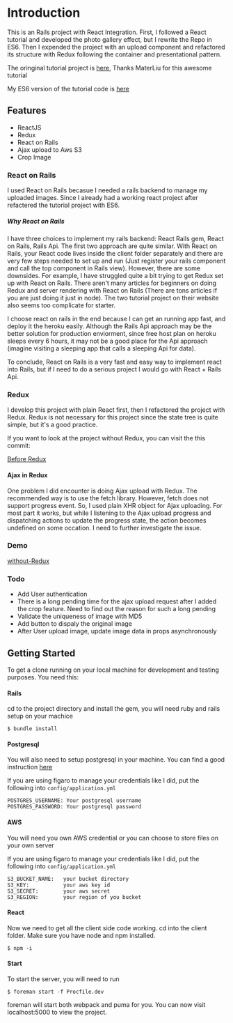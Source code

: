# Introduction

This is an Rails project with React Integration. First, I followed a React tutorial and developed the photo gallery effect, but I rewrite the Repo in ES6. Then I expended the project with an upload component and refactored its structure with Redux following the container and presentational pattern.

The oringinal tutorial project is [here](https://github.com/materliu/gallery-by-react), Thanks MaterLiu for this awesome tutorial

My ES6 version of the tutorial code is [here](https://github.com/ypan887/photo_gallary)


## Features
- ReactJS
- Redux
- React on Rails
- Ajax upload to Aws S3
- Crop Image

### React on Rails
I used React on Rails becasue I needed a rails backend to manage my uploaded images. Since I already had a working react project after refactered the tutorial project with ES6.

##### Why React on Rails
I have three choices to implement my rails backend: React Rails gem, React on Rails, Rails Api. The first two approach are quite similar. With React on Rails, your React code lives inside the client folder separately and there are very few steps needed to set up and run (Just register your rails component and call the top component in Rails view). However, there are some downsides. For example, I have struggled quite a bit trying to get Redux set up with React on Rails. There aren't many articles for beginners on doing Redux and server rendering with React on Rails (There are tons articles if you are just doing it just in node). The two tutorial project on their website also seems too complicate for starter.  

I choose react on rails in the end because I can get an running app fast, and deploy it the heroku easily. Although the Rails Api approach may be the better solution for production enviorment, since free host plan on heroku sleeps every 6 hours, it may not be a good place for the Api approach (imagine visiting a sleeping app that calls a sleeping Api for data).  

To conclude, React on Rails is a very fast and easy way to implement react into Rails, but if I need to do a serious project I would go with React + Rails Api.

### Redux
I develop this project with plain React first, then I refactored the project with Redux. Redux is not necessary for this project since the state tree is quite simple, but it's a good practice. 

If you want to look at the project without Redux, you can visit the this commit:

[Before Redux](https://github.com/ypan887/photo_gallery_react_on_rails/tree/20c5434e804de44fdf568d51b045076fc7271821)

#### Ajax in Redux
One problem I did encounter is doing Ajax upload with Redux. The recommended way is to use the fetch library. However, fetch does not support progress event. So, I used plain XHR object for Ajax uploading. For most part it works, but while I listening to the Ajax upload progress and dispatching actions to update the progress state, the action becomes undefined on some occation. I need to further investigate the issue.


### Demo
[without-Redux](http://photo-gallery-react.herokuapp.com/)

### Todo
- Add User authentication
- There is a long pending time for the  ajax upload request after I added the crop feature. Need to find out the reason for such a long pending
- Validate the uniqueness of image with MD5
- Add button to dispaly the original image
- After User upload image, update image data in props asynchronously

## Getting Started

To get a clone running on your local machine for development and testing purposes. You need this: 

#### Rails
cd to the project directory and install the gem, you will need ruby and rails setup on your machice
```
$ bundle install
```

#### Postgresql
You will also need to setup postgresql in your machine. You can find a good instruction [here](https://www.postgresql.org/download/)

If you are using figaro to manage your credentials like I did, put the following into `config/application.yml`

```
POSTGRES_USERNAME: Your postgresql username
POSTGRES_PASSWORD: Your postgresql password
```

#### AWS
You will need you own AWS credential or you can choose to store files on your own server

If you are using figaro to manage your credentials like I did, put the following into `config/application.yml`

```
S3_BUCKET_NAME:   your bucket directory
S3_KEY:           your aws key id
S3_SECRET:        your aws secret
S3_REGION:        your region of you bucket
```

#### React
Now we need to get all the client side code working. cd into the client folder.
Make sure you have node and npm installed.

```
$ npm -i
```

#### Start

To start the server, you will need to run
```
$ foreman start -f Procfile.dev
```

foreman will start both webpack and puma for you. You can now visit localhost:5000 to view the project.
